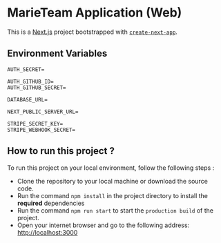 
# MarieTeam Application (Web)



This is a [Next.js](https://nextjs.org) project bootstrapped with [`create-next-app`](https://nextjs.org/docs/app/api-reference/cli/create-next-app).
## Environment Variables
```dotenv
AUTH_SECRET=

AUTH_GITHUB_ID=
AUTH_GITHUB_SECRET=

DATABASE_URL=

NEXT_PUBLIC_SERVER_URL=

STRIPE_SECRET_KEY=
STRIPE_WEBHOOK_SECRET=
```

## How to run this project ?
To run this project on your local environment, follow the following steps :
- Clone the repository to your local machine or download the source code.
- Run the command `npm install` in the project directory to install the **required** dependencies
- Run the command `npm run start` to start the `production build` of the project.
- Open your internet browser and go to the following address: [http://localhost:3000](http://localhost:3000)
